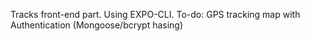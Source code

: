 Tracks front-end part. Using EXPO-CLI.
To-do:
GPS tracking map with Authentication (Mongoose/bcrypt hasing)
